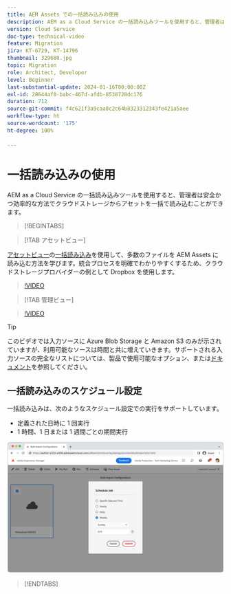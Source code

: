 ```yaml
---
title: AEM Assets での一括読み込みの使用
description: AEM as a Cloud Service の一括読み込みツールを使用すると、管理者は安全かつ効率的な方法でクラウドストレージ（Azure Blob Storage または Amazon S3）からアセットを一括で読み込むことができます。
version: Cloud Service
doc-type: technical-video
feature: Migration
jira: KT-6729, KT-14796
thumbnail: 329680.jpg
topic: Migration
role: Architect, Developer
level: Beginner
last-substantial-update: 2024-01-16T00:00:00Z
exl-id: 28644af8-babc-467d-afdb-8538728dc176
duration: 712
source-git-commit: f4c621f3a9caa8c2c64b8323312343fe421a5aee
workflow-type: ht
source-wordcount: '175'
ht-degree: 100%

---
```


# 一括読み込みの使用

AEM as a Cloud Service の一括読み込みツールを使用すると、管理者は安全かつ効率的な方法でクラウドストレージからアセットを一括で読み込むことができます。

>[!BEGINTABS]

>[!TAB アセットビュー]

[アセットビュー](https://experienceleague.adobe.com/docs/experience-manager-cloud-service/content/assets/assets-view/assets-view-introduction.html?lang=ja)の[一括読み込み](https://experienceleague.adobe.com/docs/experience-manager-cloud-service/content/assets/assets-view/bulk-import-assets-view.html?lang=ja)を使用して、多数のファイルを AEM Assets に読み込む方法を学びます。統合プロセスを明確でわかりやすくするため、クラウドストレージプロバイダーの例として Dropbox を使用します。

>[!VIDEO](https://video.tv.adobe.com/v/3426857/?learn=on)

>[!TAB 管理ビュー]

>[!VIDEO](https://video.tv.adobe.com/v/329680?quality=12&learn=on)

>[!TIP]
>
> このビデオでは入力ソースに Azure Blob Storage と Amazon S3 のみが示されていますが、利用可能なソースは時間と共に増えていきます。サポートされる入力ソースの完全なリストについては、製品で使用可能なオプション、または[ドキュメント](https://experienceleague.adobe.com/docs/experience-manager-cloud-service/content/assets/manage/add-assets.html?lang=ja#bulk-upload)を参照してください。

## 一括読み込みのスケジュール設定

一括読み込みは、次のようなスケジュール設定での実行をサポートしています。

+ 定義された日時に 1 回実行
+ 1 時間、1 日または 1 週間ごとの期間実行

![一括読み込みのスケジュール](./assets/bulk-import/schedule.png)

>[!ENDTABS]
